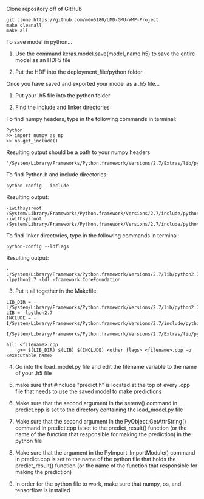 Clone repository off of GitHub
```
git clone https://github.com/mdo6180/UMD-GMU-WMP-Project
make cleanall
make all
```

To save model in python...

1. Use the command keras.model.save(model_name.h5) to save the entire model as an HDF5 file

2. Put the HDF into the deployment_file/python folder

Once you have saved and exported your model as a .h5 file...
 
1. Put your .h5 file into the python folder

2. Find the include and linker directories

To find numpy headers, type in the following commands in terminal:
```
Python
>> import numpy as np
>> np.get_include()
```

Resulting output should be a path to your numpy headers
```
'/System/Library/Frameworks/Python.framework/Versions/2.7/Extras/lib/python/numpy/core/include'
```

To find Python.h and include directories:
```
python-config --include
```	
Resulting output:
```
-iwithsysroot /System/Library/Frameworks/Python.framework/Versions/2.7/include/python2.7 -iwithsysroot /System/Library/Frameworks/Python.framework/Versions/2.7/include/python2.7
```

To find linker directories, type in the following commands in terminal:
```
python-config --ldflags
```

Resulting output:
```
-L/System/Library/Frameworks/Python.framework/Versions/2.7/lib/python2.7/config -lpython2.7 -ldl -framework CoreFoundation
```

3. Put it all together in the Makefile:
```
LIB_DIR = -L/System/Library/Frameworks/Python.framework/Versions/2.7/lib/python2.7/config
LIB = -lpython2.7 
INCLUDE = -I/System/Library/Frameworks/Python.framework/Versions/2.7/include/python2.7 -I/System/Library/Frameworks/Python.framework/Versions/2.7/Extras/lib/python/numpy/core/include

all: <filename>.cpp
	g++ $(LIB_DIR) $(LIB) $(INCLUDE) <other flags> <filename>.cpp -o <executable name>
```
4. Go into the load_model.py file and edit the filename variable to the name of your .h5 file

5. make sure that #include "predict.h" is located at the top of every .cpp file that needs to use the saved model to make predictions

6. Make sure that the second argument in the setenv() command in predict.cpp is set to the directory containing the load_model.py file 

7. Make sure that the second argument in the PyObject_GetAttrString() command in predict.cpp is set to the predict_result() function (or the name of the function that responsible for making the prediction) in the python file

8. Make sure that the argument in the PyImport_ImportModule() command in predict.cpp is set to the name of the python file that holds the predict_result() function (or the name of the function that responsible for making the prediction) 

9. In order for the python file to work, make sure that numpy, os, and tensorflow is installed

	
